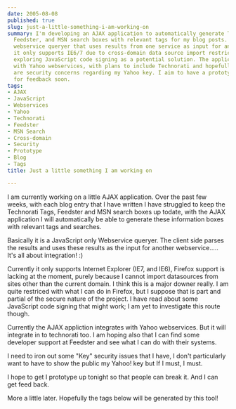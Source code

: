 ```yaml
---
date: 2005-08-08
published: true
slug: just-a-little-something-i-am-working-on
summary: I'm developing an AJAX application to automatically generate Technorati,
  Feedster, and MSN search boxes with relevant tags for my blog posts. It's a JavaScript
  webservice queryer that uses results from one service as input for another. Currently,
  it only supports IE6/7 due to cross-domain data source import restrictions in Firefox.  I'm
  exploring JavaScript code signing as a potential solution. The application integrates
  with Yahoo webservices, with plans to include Technorati and hopefully Feedster.  There
  are security concerns regarding my Yahoo key. I aim to have a prototype available
  for feedback soon.
tags:
- AJAX
- JavaScript
- Webservices
- Yahoo
- Technorati
- Feedster
- MSN Search
- Cross-domain
- Security
- Prototype
- Blog
- Tags
title: Just a little something I am working on

---
```

I am currently working on a little AJAX application.  Over the past few weeks, with each blog entry that I have written I have struggled to keep the Technorati Tags, Feedster and MSN search boxes up todate, with the AJAX application I will automatically be able to generate these information boxes with relevant tags and searches.<p />Basically it is a JavaScript only Webservice queryer.  The client side parses the results and uses these results as the input for another webservice..... It's all about integration! :)<p />Currently it only supports Internet Explorer (IE7, and IE6), Firefox support is lacking at the moment, purely because I cannot import datasources from sites other than the current domain.  I think this is a major downer really.  I am quite restriced with what I can do in Firefox, but I suppose that is part and partial of the secure nature of the project.  I have read about some JavaScript code signing that might work; I am yet to investigate this route though.<p />Currently the AJAX appliction integrates with Yahoo webservices.  But it will integrate in to technorati too.  I am hoping also that I can find some developer support at Feedster and see what I can do with their systems.<p />I need to iron out some "Key" security issues that I have, I don't particularly want to have to show the public my Yahoo! key but If I must, I must.<p />I hope to get I prototype up tonight so that people can break it.  And I can get feed back.<p />More a little later.  Hopefully the tags below will be generated by this tool!

